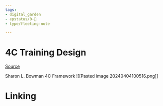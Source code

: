 ```yaml
---
tags: 
- digital_garden
- epstatus/0-🌰
- type/fleeting-note

---
```

# 4C Training Design
[Source](https://www.linkedin.com/posts/missroxanneallen_tbr-learnerled-learning-activity-7181539240638320640-Lh_U?utm_source=share&utm_medium=member_desktop)

Sharon L. Bowman 4C Framework
![[Pasted image 20240404100516.png]]

# Linking


